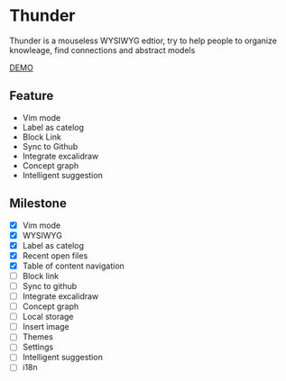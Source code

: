 # Thunder
Thunder is a mouseless WYSIWYG edtior, try to help people to organize knowleage, find connections and abstract models

[DEMO](https://thunder-web.vercel.app/)

## Feature
* Vim mode
* Label as catelog
* Block Link
* Sync to Github
* Integrate excalidraw
* Concept graph
* Intelligent suggestion
 
 ## Milestone
- [x] Vim mode
- [x] WYSIWYG
- [x] Label as catelog
- [x] Recent open files
- [x] Table of content navigation
- [ ] Block link
- [ ] Sync to github
- [ ] Integrate excalidraw
- [ ] Concept graph
- [ ] Local storage
- [ ] Insert image
- [ ] Themes
- [ ] Settings
- [ ] Intelligent suggestion
- [ ] i18n
